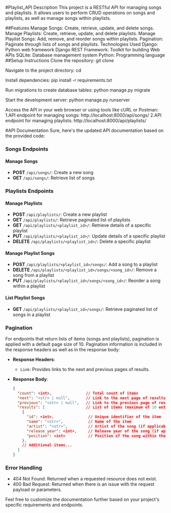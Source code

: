 #Playlist_API
Description
This project is a RESTful API for managing songs and playlists. It allows users to perform CRUD operations on songs and playlists, as well as manage songs within playlists.

##Features
Manage Songs: Create, retrieve, update, and delete songs.
Manage Playlists: Create, retrieve, update, and delete playlists.
Manage Playlist Songs: Add, remove, and reorder songs within playlists.
Pagination: Paginate through lists of songs and playlists.
Technologies Used
Django: Python web framework
Django REST Framework: Toolkit for building Web APIs
SQLite: Database management system
Python: Programming language
##Setup Instructions
Clone the repository:
git clone <repository-url>

Navigate to the project directory:
cd <project-directory>

Install dependencies:
pip install -r requirements.txt

Run migrations to create database tables:
python manage.py migrate

Start the development server:
python manage.py runserver

Access the API in your web browser or using tools like cURL or Postman:
1.API endpoint for managing songs: http://localhost:8000/api/songs/
2.API endpoint for managing playlists: http://localhost:8000/api/playlists/

#API Documentation
Sure, here's the updated API documentation based on the provided code:

### Songs Endpoints

#### Manage Songs

- **POST** `/api/songs/`: Create a new song
- **GET** `/api/songs/`: Retrieve list of songs

### Playlists Endpoints

#### Manage Playlists

- **POST** `/api/playlists/`: Create a new playlist
- **GET** `/api/playlists/`: Retrieve paginated list of playlists
- **GET** `/api/playlists/<playlist_id>/`: Retrieve details of a specific playlist
- **PUT** `/api/playlists/<playlist_id>/`: Update details of a specific playlist
- **DELETE** `/api/playlists/<playlist_id>/`: Delete a specific playlist

#### Manage Playlist Songs

- **POST** `/api/playlists/<playlist_id>/songs/`: Add a song to a playlist
- **DELETE** `/api/playlists/<playlist_id>/songs/<song_id>/`: Remove a song from a playlist
- **PUT** `/api/playlists/<playlist_id>/songs/<song_id>/`: Reorder a song within a playlist

#### List Playlist Songs

- **GET** `/api/playlists/<playlist_id>/songs/`: Retrieve paginated list of songs in a playlist

### Pagination

For endpoints that return lists of items (songs and playlists), pagination is applied with a default page size of 10. Pagination information is included in the response headers as well as in the response body:

- **Response Headers**:
  - `Link`: Provides links to the next and previous pages of results.

- **Response Body**:
  ```json
  {
    "count": <int>,               // Total count of items
    "next": "<str> | null",       // Link to the next page of results
    "previous": "<str> | null",   // Link to the previous page of results
    "results": [                  // List of items (maximum of 10 entries)
      {
        "id": <int>,               // Unique identifier of the item
        "name": "<str>",           // Name of the item
        "artist": "<str>",         // Artist of the song (if applicable)
        "release_year": <int>,     // Release year of the song (if applicable)
        "position": <int>          // Position of the song within the playlist (if applicable)
      },
      // Additional items...
    ]
  }
  ```

### Error Handling

- 404 Not Found: Returned when a requested resource does not exist.
- 400 Bad Request: Returned when there is an issue with the request payload or parameters.

Feel free to customize the documentation further based on your project's specific requirements and endpoints.
